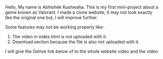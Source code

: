 Hello, My name is Abhishek Kushwaha.
This is my first mini-project about a game known as Valorant.
I made a clone website, it may not look exactly like the original one but, I will improve further.

Some features may not be working properly like-
1. The video in index.html is not uploaded with it.
2. Download section because the file is also not uploaded with it.

I will give the Gdrive link below of to the whole website video and the video  
